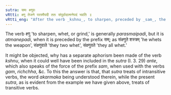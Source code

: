 ```yaml
---
sutra: समः क्ष्णुवः
vRtti: क्ष्णु तेजने परस्मैपदी ततः संपूर्वादात्मनेपदं भवति ॥
vRtti_eng: "After the verb _kshnu_, to sharpen, preceded by _sam_, the _Atmanepada_ is employed."
---
```

The verb क्ष्णु 'to sharpen, whet, or grind,' is generally _parasmaipadi_, but it is _atmanepadi_, when it is preceded by the prefix सम्; as संक्ष्णुते शस्त्रम् 'he whets the weapon', संक्ष्णुवाते 'they two whet', संक्ष्णुवते 'they all whet.'

It might be objected, why has a separate aphorism been made of the verb _kshnu_, when it could well have been included in the _sutra_ (I. 3. 29) _ante_, which also speaks of the force of the prefix _sam_, when used with the verbs _gam_, _richchha_, &c. To this the answer is that, that _sutra_ treats of intransitive verbs, the word _akarmaka_ being understood therein, while the present _sutra_, as is evident from the example we have given above, treats of transitive verbs. 
